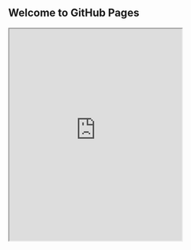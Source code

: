 ## Welcome to GitHub Pages

<iframe height="430" width="350" src="https://bot.dialogflow.com/d13a293d-c504-432a-bb11-77838f1dcc9c"></iframe>
